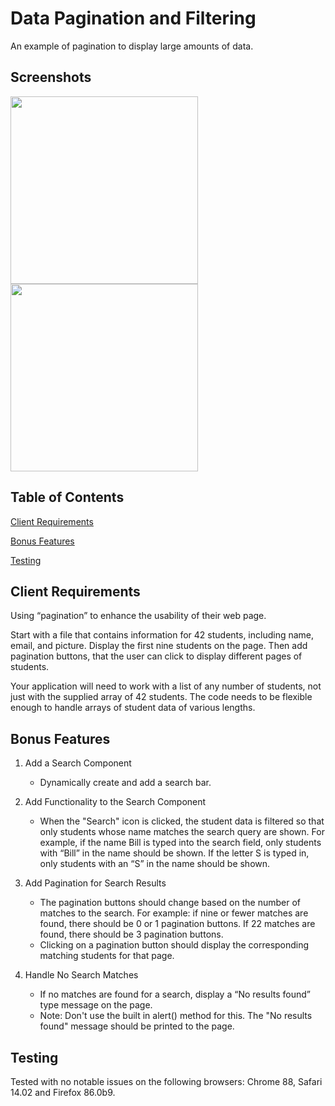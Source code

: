 # Data Pagination and Filtering

An example of pagination to display large amounts of data.

## Screenshots

<img width="300px" src="https://user-images.githubusercontent.com/19231569/214108591-05b59f4d-ce96-4686-a425-000b988a8da2.png"> <img width="300px" src="https://user-images.githubusercontent.com/19231569/214108607-72ef1a13-4aec-4252-bf03-451595b8ec1e.png">

## Table of Contents

[Client Requirements](#client-requirements)

[Bonus Features](#bonus-features)

[Testing](#testing)

## Client Requirements

Using “pagination” to enhance the usability of their web page.

Start with a file that contains information for 42 students, including name, email, and picture. Display the first nine students on the page. Then add pagination buttons, that the user can click to display different pages of students.

Your application will need to work with a list of any number of students, not just with the supplied array of 42 students. The code needs to be flexible enough to handle arrays of student data of various lengths.

## Bonus Features

1. Add a Search Component

   - Dynamically create and add a search bar. 

2. Add Functionality to the Search Component

   - When the "Search" icon is clicked, the student data is filtered so that only students whose name matches the search query are shown. For example, if the name Bill is typed into the search field, only students with “Bill” in the name should be shown. If the letter S is typed in, only students with an “S” in the name should be shown.

3. Add Pagination for Search Results

   - The pagination buttons should change based on the number of matches to the search. For example: if nine or fewer matches are found, there should be 0 or 1 pagination buttons. If 22 matches are found, there should be 3 pagination buttons.
   - Clicking on a pagination button should display the corresponding matching students for that page.

4. Handle No Search Matches

   - If no matches are found for a search, display a “No results found” type message on the page.
   - Note: Don't use the built in alert() method for this. The "No results found" message should be printed to the page.

## Testing

Tested with no notable issues on the following browsers: Chrome 88, Safari 14.02 and Firefox 86.0b9.
